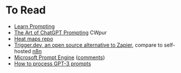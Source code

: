 # To Read
- [Learn Prompting](https://learnprompting.org/docs/intro)
- [The Art of ChatGPT Prompting](https://app.gumroad.com/d/bae9156e1c2380bdb12e14c6d47eee82) CWpur
- [Heat maps repo](https://github.com/jmforsythe/Git-Heat-Map)
- [Trigger.dev, an open source alternative to Zapier](https://github.com/triggerdotdev/trigger.dev), compare to self-hosted [n8n](https://n8n.io/)
- [Microsoft Prompt Engine](https://github.com/microsoft/prompt-engine) ([comments](https://news.ycombinator.com/item?id=34811070)) 
- [How to process GPT-3 prompts](https://buildspace.so/notes/processing-gpt3-prompts)
